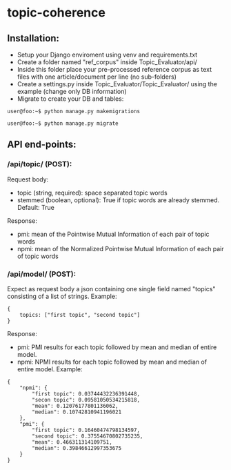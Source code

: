 # topic-coherence

## Installation:

- Setup your Django enviroment using venv and requirements.txt
- Create a folder named "ref_corpus" inside Topic_Evaluator/api/ 
- Inside this folder place your pre-processed reference corpus as text files with one article/document per line (no sub-folders)
- Create a settings.py inside Topic_Evaluator/Topic_Evaluator/ using the example (change only DB information)
- Migrate to create your DB and tables:

```console
user@foo:~$ python manage.py makemigrations
```

```console
user@foo:~$ python manage.py migrate
```


## API end-points:

### /api/topic/ (POST): 

Request body:
- topic (string, required): space separated topic words
- stemmed (boolean, optional): True if topic words are already stemmed. Default: True

Response:
- pmi: mean of the Pointwise Mutual Information of each pair of topic words
- npmi: mean of the Normalized Pointwise Mutual Information of each pair of topic words

### /api/model/ (POST): 

Expect as request body a json containing one single field named "topics" consisting of a list of strings. Example:

```
{
    topics: ["first topic", "second topic"]
}
```

Response:
- pmi: PMI results for each topic followed by mean and median of entire model. 
- npmi: NPMI results for each topic followed by mean and median of entire model.
Example:

```
{
    "npmi": {
        "first topic": 0.03744432236391448,
        "secon topic": 0.09581050534215818,
        "mean": 0.12076177801136062,
        "median": 0.10742810941196021
    },
    "pmi": {
        "first topic": 0.16460474798134597,
        "second topic": 0.37554670802735235,
        "mean": 0.466311314109751,
        "median": 0.39846612997353675
    }
}
```
